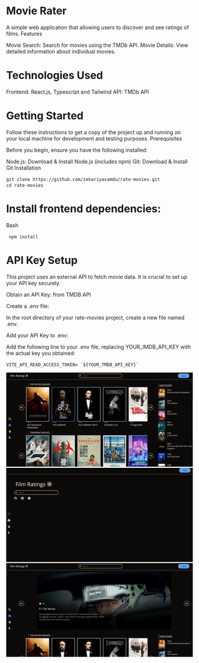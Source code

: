 # Movie Rater

A simple web application that allowing users to discover and see ratings of films.
Features

  Movie Search: Search for movies using the TMDb API.
  Movie Details: View detailed information about individual movies.
  
# Technologies Used

  Frontend: React.js, Typescript and Tailwind
  API: TMDb API

# Getting Started

Follow these instructions to get a copy of the project up and running on your local machine for development and testing purposes.
Prerequisites

Before you begin, ensure you have the following installed:

  Node.js: Download & Install Node.js (includes npm)
  Git: Download & Install Git
Installation

    git clone https://github.com/zekariyasamdu/rate-movies.git
    cd rate-movies

#  Install frontend dependencies:
Bash

     npm install

# API Key Setup

This project uses an external API to fetch movie data. It is crucial to set up your API key securely.

  Obtain an API Key: from TMDB API
      
  Create a .env file:

  In the root directory of your rate-movies project, create a new file named .env.

  Add your API Key to .env:

  Add the following line to your .env file, replacing YOUR_IMDB_API_KEY with the actual key you obtained:

    VITE_API_READ_ACCESS_TOKEN= `${YOUR_TMDB_API_KEY}`




![image alt](https://github.com/zekariyasamdu/rate-movies/blob/7a17ddd472099b2f1991f05b7db182100928da4f/src/assets/Screenshot%202025-06-26%20230732.png)
![image alt](https://github.com/zekariyasamdu/rate-movies/blob/7a17ddd472099b2f1991f05b7db182100928da4f/src/assets/Screenshot%202025-06-26%20230757.png)
![image alt](https://github.com/zekariyasamdu/rate-movies/blob/7a17ddd472099b2f1991f05b7db182100928da4f/src/assets/Screenshot%202025-06-26%20230706.png)

